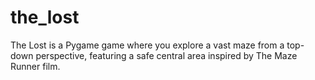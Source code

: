 # the_lost
The Lost is a Pygame game where you explore a vast maze from a top-down perspective, featuring a safe central area inspired by The Maze Runner film. 
